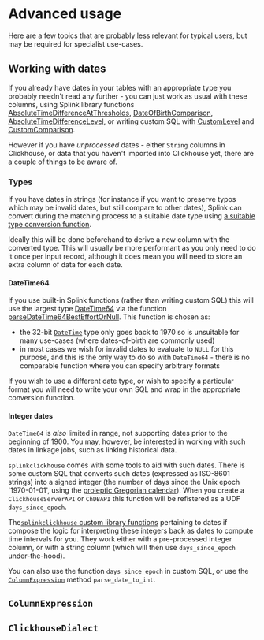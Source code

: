 # Advanced usage

Here are a few topics that are probably less relevant for typical users, but may be required for specialist use-cases.

## Working with dates

If you already have dates in your tables with an appropriate type you probably needn't read any further - you can just work as usual with these columns, using Splink library functions [AbsoluteTimeDifferenceAtThresholds](https://moj-analytical-services.github.io/splink/api_docs/comparison_library.html#splink.comparison_library.AbsoluteTimeDifferenceAtThresholds), [DateOfBirthComparison](https://moj-analytical-services.github.io/splink/api_docs/comparison_library.html#splink.comparison_library.DateOfBirthComparison), [AbsoluteTimeDifferenceLevel](https://moj-analytical-services.github.io/splink/api_docs/comparison_level_library.html#splink.comparison_level_library.AbsoluteTimeDifferenceLevel), or writing custom SQL with [CustomLevel](https://moj-analytical-services.github.io/splink/api_docs/comparison_level_library.html#splink.comparison_level_library.CustomLevel) and [CustomComparison](https://moj-analytical-services.github.io/splink/api_docs/comparison_library.html#splink.comparison_library.CustomComparison).

However if you have _unprocessed_ dates - either `String` columns in Clickhouse, or data that you haven't imported into Clickhouse yet, there are a couple of things to be aware of.

### Types

If you have dates in strings (for instance if you want to preserve typos which may be invalid dates, but still compare to other dates), Splink can convert during the matching process to a suitable date type using [a suitable type conversion function](https://clickhouse.com/docs/en/sql-reference/functions/type-conversion-functions).

Ideally this will be done beforehand to derive a new column with the converted type. This will usually be more performant as you only need to do it once per input record, although it does mean you will need to store an extra column of data for each date.

#### DateTime64

If you use built-in Splink functions (rather than writing custom SQL) this will use the largest type [DateTime64](https://clickhouse.com/docs/en/sql-reference/data-types/datetime64) via the function [parseDateTime64BestEffortOrNull](https://clickhouse.com/docs/en/sql-reference/functions/type-conversion-functions#parsedatetime64besteffortornull). This function is chosen as:

* the 32-bit [`DateTime`](https://clickhouse.com/docs/en/sql-reference/data-types/datetime) type only goes back to 1970 so is unsuitable for many use-cases (where dates-of-birth are commonly used)
* in most cases we wish for invalid dates to evaluate to `NULL` for this purpose, and this is the only way to do so with `DateTime64` - there is no comparable function where you can specify arbitrary formats

If you wish to use a different date type, or wish to specify a particular format you will need to write your own SQL and wrap in the appropriate conversion function.

#### Integer dates

`DateTime64` is _also_ limited in range, not supporting dates prior to the beginning of 1900.
You may, however, be interested in working with such dates in linkage jobs, such as linking historical data.

`splinkclickhouse` comes with some tools to aid with such dates. There is some custom SQL that converts such dates (expressed as ISO-8601 strings) into a signed integer (the number of days since the Unix epoch '1970-01-01', using the [proleptic Gregorian calendar](https://en.wikipedia.org/wiki/Proleptic_Gregorian_calendar)). When you create a `ClickhouseServerAPI` or `ChDBAPI` this function will be refistered as a UDF `days_since_epoch`.

The[`splinkclickhouse` custom library functions](./api/libraries.md) pertaining to dates if compose the logic for interpreting these integers back as dates to compute time intervals for you. They work either with a pre-processed integer column, or with a string column (which will then use `days_since_epoch` under-the-hood).

You can also use the function `days_since_epoch` in custom SQL, or use the [`ColumnExpression`](#columnexpression) method `parse_date_to_int`.

## `ColumnExpression`

## `ClickhouseDialect`
